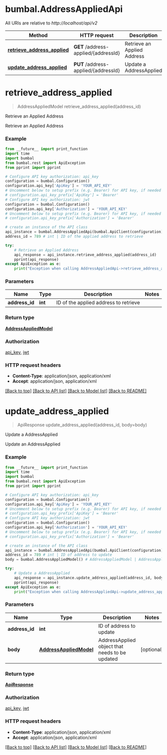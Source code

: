 # bumbal.AddressAppliedApi

All URIs are relative to *http://localhost/api/v2*

Method | HTTP request | Description
------------- | ------------- | -------------
[**retrieve_address_applied**](AddressAppliedApi.md#retrieve_address_applied) | **GET** /address-applied/{addressId} | Retrieve an Applied Address
[**update_address_applied**](AddressAppliedApi.md#update_address_applied) | **PUT** /address-applied/{addressId} | Update a AddressApplied


# **retrieve_address_applied**
> AddressAppliedModel retrieve_address_applied(address_id)

Retrieve an Applied Address

Retrieve an Applied Address

### Example
```python
from __future__ import print_function
import time
import bumbal
from bumbal.rest import ApiException
from pprint import pprint

# Configure API key authorization: api_key
configuration = bumbal.Configuration()
configuration.api_key['ApiKey'] = 'YOUR_API_KEY'
# Uncomment below to setup prefix (e.g. Bearer) for API key, if needed
# configuration.api_key_prefix['ApiKey'] = 'Bearer'
# Configure API key authorization: jwt
configuration = bumbal.Configuration()
configuration.api_key['Authorization'] = 'YOUR_API_KEY'
# Uncomment below to setup prefix (e.g. Bearer) for API key, if needed
# configuration.api_key_prefix['Authorization'] = 'Bearer'

# create an instance of the API class
api_instance = bumbal.AddressAppliedApi(bumbal.ApiClient(configuration))
address_id = 789 # int | ID of the applied address to retrieve

try:
    # Retrieve an Applied Address
    api_response = api_instance.retrieve_address_applied(address_id)
    pprint(api_response)
except ApiException as e:
    print("Exception when calling AddressAppliedApi->retrieve_address_applied: %s\n" % e)
```

### Parameters

Name | Type | Description  | Notes
------------- | ------------- | ------------- | -------------
 **address_id** | **int**| ID of the applied address to retrieve | 

### Return type

[**AddressAppliedModel**](AddressAppliedModel.md)

### Authorization

[api_key](../README.md#api_key), [jwt](../README.md#jwt)

### HTTP request headers

 - **Content-Type**: application/json, application/xml
 - **Accept**: application/json, application/xml

[[Back to top]](#) [[Back to API list]](../README.md#documentation-for-api-endpoints) [[Back to Model list]](../README.md#documentation-for-models) [[Back to README]](../README.md)

# **update_address_applied**
> ApiResponse update_address_applied(address_id, body=body)

Update a AddressApplied

Update an AddressApplied

### Example
```python
from __future__ import print_function
import time
import bumbal
from bumbal.rest import ApiException
from pprint import pprint

# Configure API key authorization: api_key
configuration = bumbal.Configuration()
configuration.api_key['ApiKey'] = 'YOUR_API_KEY'
# Uncomment below to setup prefix (e.g. Bearer) for API key, if needed
# configuration.api_key_prefix['ApiKey'] = 'Bearer'
# Configure API key authorization: jwt
configuration = bumbal.Configuration()
configuration.api_key['Authorization'] = 'YOUR_API_KEY'
# Uncomment below to setup prefix (e.g. Bearer) for API key, if needed
# configuration.api_key_prefix['Authorization'] = 'Bearer'

# create an instance of the API class
api_instance = bumbal.AddressAppliedApi(bumbal.ApiClient(configuration))
address_id = 789 # int | ID of address to update
body = bumbal.AddressAppliedModel() # AddressAppliedModel | AddressApplied object that needs to be updated (optional)

try:
    # Update a AddressApplied
    api_response = api_instance.update_address_applied(address_id, body=body)
    pprint(api_response)
except ApiException as e:
    print("Exception when calling AddressAppliedApi->update_address_applied: %s\n" % e)
```

### Parameters

Name | Type | Description  | Notes
------------- | ------------- | ------------- | -------------
 **address_id** | **int**| ID of address to update | 
 **body** | [**AddressAppliedModel**](AddressAppliedModel.md)| AddressApplied object that needs to be updated | [optional] 

### Return type

[**ApiResponse**](ApiResponse.md)

### Authorization

[api_key](../README.md#api_key), [jwt](../README.md#jwt)

### HTTP request headers

 - **Content-Type**: application/json, application/xml
 - **Accept**: application/json, application/xml

[[Back to top]](#) [[Back to API list]](../README.md#documentation-for-api-endpoints) [[Back to Model list]](../README.md#documentation-for-models) [[Back to README]](../README.md)

